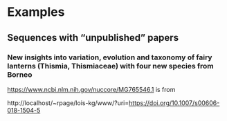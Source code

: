 # Examples

## Sequences with “unpublished” papers

### New insights into variation, evolution and taxonomy of fairy lanterns (Thismia, Thismiaceae) with four new species from Borneo

https://www.ncbi.nlm.nih.gov/nuccore/MG765546.1 is from 

http://localhost/~rpage/lois-kg/www/?uri=https://doi.org/10.1007/s00606-018-1504-5